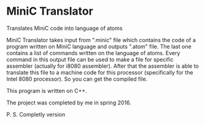 # MiniC Translator
Translates MiniC code into language of atoms

MiniC Translator takes input from ".minic" file which contains the code of a program written on MiniC language and outputs ".atom" file. The last one contains a list of commands written on the language of atoms. Every command in this output file can be used to make a file for specific assembler (actually for i8080 assembler). After that the assembler is able to translate this file to a machine code for this processor (specifically for the Intel 8080 processor). So you can get the compiled file.

This program is written on C++.

The project was completed by me in spring 2016.

P. S. Completly version

